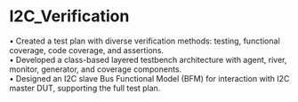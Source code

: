 # I2C_Verification
•	Created a test plan with diverse verification methods: testing, functional coverage, code coverage, and assertions. <br>
•	Developed a class-based layered testbench architecture with agent, river, monitor, generator, and coverage components. <br>
•	Designed an I2C slave Bus Functional Model (BFM) for  interaction with I2C master DUT, supporting the full test plan. <br>

